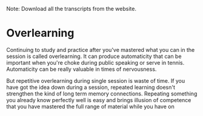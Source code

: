Note: Download all the transcripts from the website.

# Overlearning
Continuing to study and practice after you've mastered what you can in the session is called overlearning. It can produce automaticity that can be important when you're choke during public speaking or serve in tennis. Automaticity can be really valuable in times of nervousness. 

But repetitive overlearning during single session is waste of time.  If you have got the idea down during a session, repeated learning doesn't strengthen the kind of long term memory connections. Repeating something you already know perfectly well is easy and brings illusion of competence that you have mastered the full range of material while you have on
<!--stackedit_data:
eyJoaXN0b3J5IjpbLTEwNzI3NDc2MzMsLTgwNzk3MTcxOSw0NT
E1MjI0MzJdfQ==
-->